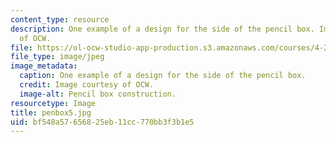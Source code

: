 ```yaml
---
content_type: resource
description: One example of a design for the side of the pencil box. Image courtesy
  of OCW.
file: https://ol-ocw-studio-app-production.s3.amazonaws.com/courses/4-296-furniture-making-spring-2005/bf548a57656825eb11cc770bb3f3b1e5_penbox5.jpg
file_type: image/jpeg
image_metadata:
  caption: One example of a design for the side of the pencil box.
  credit: Image courtesy of OCW.
  image-alt: Pencil box construction.
resourcetype: Image
title: penbox5.jpg
uid: bf548a57-6568-25eb-11cc-770bb3f3b1e5
---
```

